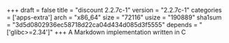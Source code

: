 +++
draft = false
title = "discount 2.2.7c-1"
version = "2.2.7c-1"
categories = ['apps-extra']
arch = "x86_64"
size = "72116"
usize = "190889"
sha1sum = "3d5d0802936ec58718d22ca04d434d085d3f5555"
depends = "['glibc>=2.34']"
+++
A Markdown implementation written in C